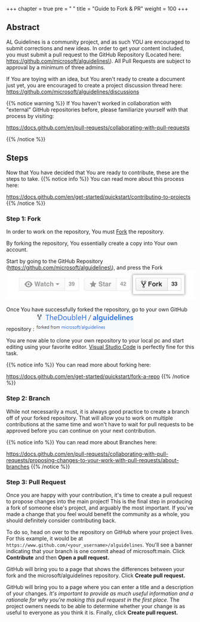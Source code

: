 +++
chapter = true
pre = "<b><i class='fas fa-clone'></i> </b>"
title = "Guide to Fork & PR"
weight = 100
+++

## Abstract

AL Guidelines is a community project, and as such YOU are encouraged to submit corrections and new ideas. In order to get your content included, you must submit a pull request to the GitHub Repository (Located here: https://github.com/microsoft/alguidelines\). All Pull Requests are subject to approval by a minimum of three admins.

If You are toying with an idea, but You aren't ready to create a document just yet, you are encouraged to create a project discussion thread here: https://github.com/microsoft/alguidelines/discussions

{{% notice warning %}}
If You haven't worked in collaboration with "external" GitHub repositories before, please familiarize yourself with that process by visiting:

https://docs.github.com/en/pull-requests/collaborating-with-pull-requests

{{% /notice %}}

## Steps
Now that You have decided that You are ready to contribute, these are the steps to take.
{{% notice info %}}
You can read more about this process here:

https://docs.github.com/en/get-started/quickstart/contributing-to-projects
{{% /notice %}}

### Step 1: Fork
In order to work on the repository, You must [Fork](https://docs.github.com/en/get-started/quickstart/fork-a-repo) the repository.

By forking the repository, You essentially create a copy into Your own account. 

Start by going to the GitHub Repository (https://github.com/microsoft/alguidelines\), and press the Fork ![Fork Button](./fork_button.jpg "Fork")

Once You have successfully forked the repository, go to your own GitHub repository : ![Forked Repository Representation](./ForkedRepro.png "Forked repository")

You are now able to clone your own repository to your local pc and start editing using your favorite editor. [Visual Studio Code](https://code.visualstudio.com/) is perfectly fine for this task.

{{% notice info %}}
You can read more about forking here:

https://docs.github.com/en/get-started/quickstart/fork-a-repo
{{% /notice %}}

### Step 2: Branch
While not necessarily a must, it is always good practice to create a branch off of your forked repository. That will allow you to work on multiple contributions at the same time and won't have to wait for pull requests to be approved before you can continue on your next contribution.

{{% notice info %}}
You can read more about Branches here:

https://docs.github.com/en/pull-requests/collaborating-with-pull-requests/proposing-changes-to-your-work-with-pull-requests/about-branches
{{% /notice %}}
### Step 3: Pull Request
Once you are happy with your contribution, it's time to create a pull request to propose changes into the main project! This is the final step in producing a fork of someone else's project, and arguably the most important. If you've made a change that you feel would benefit the community as a whole, you should definitely consider contributing back.

To do so, head on over to the repository on GitHub where your project lives. For this example, it would be at `https://www.github.com/<your_username>/alguidelines`. You'll see a banner indicating that your branch is one commit ahead of microsoft:main. Click **Contribute** and then **Open a pull request.**

GitHub will bring you to a page that shows the differences between your fork and the microsoft/alguidelines repository. Click **Create pull request.**

GitHub will bring you to a page where you can enter a title and a description of your changes. _It's important to provide as much useful information and a rationale for why you're making this pull request in the first place._ The project owners needs to be able to determine whether your change is as useful to everyone as you think it is. Finally, click **Create pull request.**
